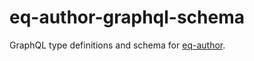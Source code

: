 # eq-author-graphql-schema


GraphQL type definitions and schema for [eq-author](https://github.com/ONSdigital/eq-author).